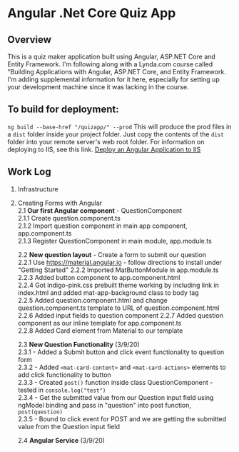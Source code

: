 # Angular .Net Core Quiz App
## Overview
This is a quiz maker application built using Angular, ASP.NET Core and Entity Framework.
I'm following along with a Lynda.com course called "Building Applications with Angular, ASP.NET Core, and Entity Framework. I'm adding supplemental information for it here, especially for setting up your development machine since it was lacking in the course.
## To build for deployment:
`ng build --base-href "/quizapp/" --prod`
This will produce the prod files in a `dist` folder inside your project folder. Just copy the contents of the `dist` folder into your remote server's web root folder. For information on deploying to IIS, see this link. [Deploy an Angular Application to IIS](https://medium.com/angular-in-depth/deploy-an-angular-application-to-iis-60a0897742e7)  
## Work Log 
1. Infrastructure 
2. Creating Forms with Angular  
   2.1 **Our first Angular component** - QuestionComponent  
        2.1.1 Create question.component.ts  
        2.1.2 Import question component in main app component, app.component.ts  
        2.1.3 Register QuestionComponent in main module, app.module.ts
   
   2.2 **New question layout** - Create a form to submit our question  
     2.2.1 Use https://material.angular.io  - follow directions to install under "Getting Started"
        2.2.2 Imported MatButtonModule in app.module.ts  
        2.2.3 Added button component to app.component.html  
        2.2.4 Got indigo-pink.css prebuilt theme working by including link in index.html and added mat-app-background class to body tag  
        2.2.5 Added question.component.html and change question.component.ts template to URL of question.component.html  
        2.2.6 Added input fields to question component
        2.2.7 Added question component as our inline template for app.component.ts  
        2.2.8 Added Card element from Material to our template

   2.3 **New Question Functionality** (3/9/20)  
       2.3.1 - Added a Submit button and click event functionality to question form  
       2.3.2 - Added `<mat-card-content>` and `<mat-card-actions>` elements to add click functionality to button  
       2.3.3 - Created `post()` function inside class QuestionComponent - tested in `console.log("test")`  
       2.3.4 - Get the submitted value from our Question input field  using ngModel binding and pass in "question" into post function, `post(question)`  
       2.3.5 - Bound to click event for POST and we are getting the submitted value from the Question input field  
  
   2.4 **Angular Service** (3/9/20)










